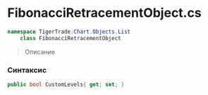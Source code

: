 
# FibonacciRetracementObject.cs
```csharp
namespace TigerTrade.Chart.Objects.List  
    class FibonacciRetracementObject
```

> Описание

### Синтаксис
```csharp
public bool CustomLevels{ get; set; }
```
